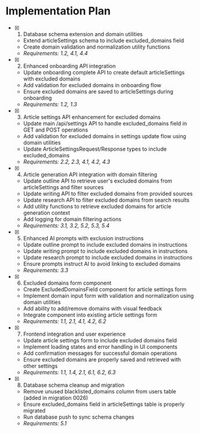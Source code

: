 # Implementation Plan

- [x] 1. Database schema extension and domain utilities
  - Extend articleSettings schema to include excluded_domains field
  - Create domain validation and normalization utility functions
  - _Requirements: 1.2, 4.1, 4.4_

- [x] 2. Enhanced onboarding API integration
  - Update onboarding complete API to create default articleSettings with excluded domains
  - Add validation for excluded domains in onboarding flow
  - Ensure excluded domains are saved to articleSettings during onboarding
  - _Requirements: 1.2, 1.3_

- [x] 3. Article settings API enhancement for excluded domains
  - Update main /api/settings API to handle excluded_domains field in GET and POST operations
  - Add validation for excluded domains in settings update flow using domain utilities
  - Update ArticleSettingsRequest/Response types to include excluded_domains
  - _Requirements: 2.2, 2.3, 4.1, 4.2, 4.3_

- [x] 4. Article generation API integration with domain filtering
  - Update outline API to retrieve user's excluded domains from articleSettings and filter sources
  - Update writing API to filter excluded domains from provided sources
  - Update research API to filter excluded domains from search results
  - Add utility functions to retrieve excluded domains for article generation context
  - Add logging for domain filtering actions
  - _Requirements: 3.1, 3.2, 5.2, 5.3, 5.4_

- [x] 5. Enhanced AI prompts with exclusion instructions
  - Update outline prompt to include excluded domains in instructions
  - Update writing prompt to include excluded domains in instructions
  - Update research prompt to include excluded domains in instructions
  - Ensure prompts instruct AI to avoid linking to excluded domains
  - _Requirements: 3.3_

- [x] 6. Excluded domains form component
  - Create ExcludedDomainsField component for article settings form
  - Implement domain input form with validation and normalization using domain utilities
  - Add ability to add/remove domains with visual feedback
  - Integrate component into existing article settings form
  - _Requirements: 1.1, 2.1, 4.1, 4.2, 6.2_

- [x] 7. Frontend integration and user experience
  - Update article settings form to include excluded domains field
  - Implement loading states and error handling in UI components
  - Add confirmation messages for successful domain operations
  - Ensure excluded domains are properly saved and retrieved with other settings
  - _Requirements: 1.1, 1.4, 2.1, 6.1, 6.2, 6.3_

- [x] 8. Database schema cleanup and migration
  - Remove unused blacklisted_domains column from users table (added in migration 0026)
  - Ensure excluded_domains field in articleSettings table is properly migrated
  - Run database push to sync schema changes
  - _Requirements: 5.1_